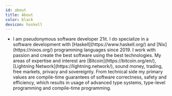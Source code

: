 ```yaml
---
id: about
title: About
color: black
devicon: haskell
---
```


<ul class="no-bullet"><li>I am pseudonymous software developer 21it. I do specialize in a software development with [Haskell](https://www.haskell.org/) and [Nix](https://nixos.org/) programming languages since 2019. I work with passion and create the best software using the best technologies. My areas of expertise and interest are [Bitcoin](https://bitcoin.org/en/), [Lightning Network](https://lightning.network/), sound money, trading, free markets, privacy and sovereignty. From technical side my primary values are compile-time guarantees of software correctness, safety and efficiency, which results in usage of advanced type systems, type-level programming and compile-time programming.</li></ul>
